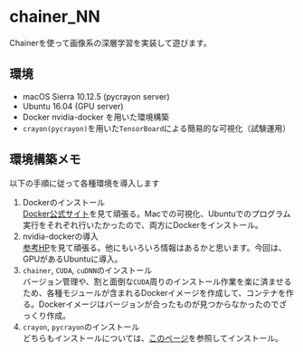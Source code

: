 # chainer_NN
Chainerを使って画像系の深層学習を実装して遊びます。

## 環境
- macOS Sierra 10.12.5 (pycrayon server)
- Ubuntu 16.04 (GPU server)
- Docker nvidia-docker を用いた環境構築
- ```crayon(pycrayon)```を用いた```TensorBoard```による簡易的な可視化（試験運用）

## 環境構築メモ
以下の手順に従って各種環境を導入します
1. Dockerのインストール  
[Docker公式サイト](https://docs.docker.com/docker-for-mac/)を見て頑張る。Macでの可視化、Ubuntuでのプログラム実行をそれぞれ行いたかったので、両方にDockerをインストール。
2. nvidia-dockerの導入  
[参考HP](http://blog.amedama.jp/entry/2017/04/03/235901)を見て頑張る。他にもいろいろ情報はあるかと思います。今回は、GPUがあるUbuntuに導入。
3. ```chainer```, ```CUDA```, ```cuDNN```のインストール  
バージョン管理や、割と面倒な```CUDA```周りのインストール作業を楽に済ませるため、各種モジュールが含まれるDockerイメージを作成して、コンテナを作る。Dockerイメージはバージョンが合ったものが見つからなかったのでざっくり作成。
4. ```crayon```, ```pycrayon```のインストール  
どちらもインストールについては、[このページ](https://github.com/torrvision/crayon)を参照してインストール。
